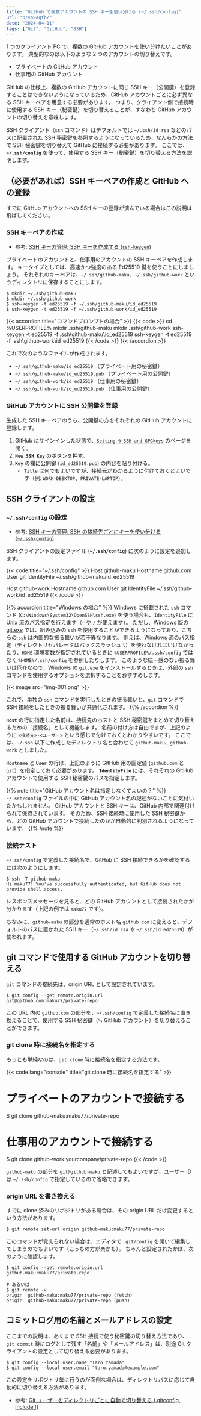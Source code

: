 ```yaml
---
title: "GitHub で複数アカウントの SSH キーを使い分ける (~/.ssh/config)"
url: "p/vn9aqfb/"
date: "2024-04-11"
tags: ["Git", "GitHub", "SSH"]
---
```


1 つのクライアント PC で、複数の GitHub アカウントを使い分けたいことがあります。
典型的なのは以下のような 2 つのアカウントの切り替えです。

- プライベートの GitHub アカウント
- 仕事用の GitHub アカウント

GitHub の仕様上、複数の GitHub アカウントに同じ SSH キー（公開鍵）を登録することはできないようになっているため、GitHub アカウントごとに必ず異なる SSH キーペアを用意する必要があります。
つまり、クライアント側で接続時に使用する SSH キー（秘密鍵）を切り替えることが、すなわち GitHub アカウントの切り替えを意味します。

SSH クライアント（`ssh` コマンド）はデフォルトでは `~/.ssh/id_rsa` などのパスに配置された SSH 秘密鍵を参照するようになっているため、なんらかの方法で SSH 秘密鍵を切り替えて GitHub に接続する必要があります。
ここでは、__`~/.ssh/config`__ を使って、使用する SSH キー（秘密鍵）を切り替える方法を説明します。


（必要があれば）SSH キーペアの作成と GitHub への登録
----

すでに GitHub アカウントへの SSH キーの登録が済んでいる場合はこの説明は飛ばしてください。

### SSH キーペアの作成

- 参考: [SSH キーの管理: SSH キーを作成する (`ssh-keygen`)](https://maku.blog/p/ftducs9/)

プライベートのアカウントと、仕事用のアカウントの SSH キーペアを作成します。
キータイプとしては、高速かつ強度のある Ed25519 鍵を使うことにしましょう。
それぞれのキーペアは、`~/.ssh/github-maku`、`~/.ssh/github-work` というディレクトリに保存することにします。

```console
$ mkdir ~/.ssh/github-maku
$ mkdir ~/.ssh/github-work
$ ssh-keygen -t ed25519 -f ~/.ssh/github-maku/id_ed25519
$ ssh-keygen -t ed25519 -f ~/.ssh/github-work/id_ed25519
```

{{< accordion title="コマンドプロンプトの場合" >}}
{{< code >}}
cd %USERPROFILE%
mkdir .ssh\github-maku
mkdir .ssh\github-work
ssh-keygen -t ed25519 -f .ssh\github-maku\id_ed25519
ssh-keygen -t ed25519 -f .ssh\github-work\id_ed25519
{{< /code >}}
{{< /accordion >}}

これで次のようなファイルが作成されます。

- `~/.ssh/github-maku/id_ed25519` （プライベート用の秘密鍵）
- `~/.ssh/github-maku/id_ed25519.pub` （プライベート用の公開鍵）
- `~/.ssh/github-work/id_ed25519` （仕事用の秘密鍵）
- `~/.ssh/github-work/id_ed25519.pub` （仕事用の公開鍵）

### GitHub アカウントに SSH 公開鍵を登録

生成した SSH キーペアのうち、公開鍵の方をそれぞれの GitHub アカウントに登録します。

1. GitHub にサインインした状態で、[`Setting` → `SSH and GPGkeys`](https://github.com/settings/keys) のページを開く。
2. __`New SSH Key`__ のボタンを押す。
3. __`Key`__ の欄に公開鍵 (`id_ed25519.pub`) の内容を貼り付ける。
   - `Title` は何でもよいですが、接続元がわかるように付けておくとよいです（例: `WORK-DESKTOP`、`PRIVATE-LAPTOP`）。


SSH クライアントの設定
----

### `~/.ssh/config` の設定

- 参考: [SSH キーの管理: SSH の接続先ごとにキーを使い分ける (`~/.ssh/config`)](https://maku.blog/p/szajt4d/)

SSH クライアントの設定ファイル (__`~/.ssh/config`__) に次のように設定を追加します。

{{< code title="~/.ssh/config" >}}
Host github-maku
    Hostname github.com
    User git
    IdentityFile ~/.ssh/github-maku/id_ed25519

Host github-work
    Hostname github.com
    User git
    IdentityFile ~/.ssh/github-work/id_ed25519
{{< /code >}}

{{% accordion title="Windows の場合" %}}
Windows に搭載された `ssh` コマンド (`C:\Windows\System32\OpenSSH\ssh.exe`) を使う場合も、`IdentityFile` に Unix 流のパス指定を行えます（`~` や `/` が使えます）。
ただし、Windows 版の [git.exe](https://git-scm.com/downloads) では、組み込みの `ssh` を使用することができるようになっており、こちらの `ssh` は内部的な振る舞いが若干異なります。
例えば、Windows 流のパス指定（ディレクトリセパレータはバックスラッシュ `\`）を使わなければいけなかったり、`HOME` 環境変数が指定されているときに `%USERPROFILE%/.ssh/config` ではなく `%HOME%/.ssh/config` を参照したりします。
このような統一感のない振る舞いは厄介なので、Windows の `git.exe` をインストールするときは、外部の `ssh` コマンドを使用するオプションを選択することをおすすめします。

{{< image src="img-001.png" >}}

これで、単独の `ssh` コマンドを実行したときの振る舞いと、`git` コマンドで SSH 接続をしたときの振る舞いが共通化されます。
{{% /accordion %}}

__`Host`__ の行に指定した名前は、接続先のホストと SSH 秘密鍵をまとめて切り替えるための「接続名」として機能します。
名前の付け方は自由ですが、上記のように `<接続先>-<ユーザー>` という感じで付けておくとわかりやすいです。
ここでは、`~/.ssh` 以下に作成したディレクトリ名と合わせて `github-maku`、`github-work` としました。

__`Hostname`__ と __`User`__ の行は、上記のように GitHub 用の固定値 (`github.com` と `git`）を指定しておく必要があります。
__`IdentityFile`__ には、それぞれの GitHub アカウントで使用する SSH 秘密鍵のパスを指定します。

{{% note title="GitHub アカウント名は指定しなくてよいの？" %}}
`~/.ssh/config` ファイルの中に GitHub アカウント名の記述がないことに気付いたかもしれません。
GitHub アカウントと SSH キーは、GitHub 内部で関連付けられて保持されています。
そのため、SSH 接続時に使用した SSH 秘密鍵から、どの GitHub アカウントで接続したのかが自動的に判別されるようになっています。
{{% /note %}}

### 接続テスト

`~/.ssh/config` で定義した接続名で、GitHub に SSH 接続できるかを確認するには次のようにします。

```console
$ ssh -T github-maku
Hi maku77! You've successfully authenticated, but GitHub does not provide shell access.
```

レスポンスメッセージを見ると、どの GitHub アカウントとして接続されたかが分かります（上記の例では `maku77` です）。

ちなみに、`github-maku` の部分を通常のホスト名 `github.com` に変えると、デフォルトのパスに置かれた SSH キー（`~/.ssh/id_rsa` や `~/.ssh/id_ed25519`）が使われます。


git コマンドで使用する GitHub アカウントを切り替える
----

`git` コマンドの接続先は、origin URL として設定されています。

```console
$ git config --get remote.origin.url
git@github.com:maku77/private-repo
```

この URL 内の `github.com` の部分を、`~/.ssh/config` で定義した接続名に置き換えることで、使用する SSH 秘密鍵（≒ GitHub アカウント）を切り替えることができます。

### git clone 時に接続名を指定する

もっとも単純なのは、`git clone` 時に接続名を指定する方法です。

{{< code lang="console" title="git clone 時に接続名を指定する" >}}
# プライベートのアカウントで接続する
$ git clone github-maku:maku77/private-repo

# 仕事用のアカウントで接続する
$ git clone github-work:yourcompany/private-repo
{{< /code >}}

`github-maku` の部分を `git@github-maku` と記述してもよいですが、ユーザー ID は `~/.ssh/config` で指定しているので省略できます。

### origin URL を書き換える

すでに clone 済みのリポジトリがある場合は、その origin URL だけ変更するという方法があります。

```console
$ git remote set-url origin github-maku:maku77/private-repo
```

このコマンドが覚えられない場合は、エディタで `.git/config` を開いて編集してしまうのでもよいです（こっちの方が楽かも）。
ちゃんと設定されたかは、次のように確認します。

```console
$ git config --get remote.origin.url
github-maku:maku77/private-repo

# あるいは
$ git remote -v
origin  github-maku:maku77/private-repo (fetch)
origin  github-maku:maku77/private-repo (push)
```


コミットログ用の名前とメールアドレスの設定
----

ここまでの説明は、あくまで SSH 接続で使う秘密鍵の切り替え方法であり、`git commit` 時にログとして残す「名前」や「メールアドレス」は、別途 Git クライアントの設定として切り替える必要があります。

```console
$ git config --local user.name "Taro Yamada"
$ git config --local user.email "taro.yamada@example.com"
```

この設定をリポジトリ毎に行うのが面倒な場合は、ディレクトリパスに応じて自動的に切り替える方法があります。

- 参考: [Git ユーザーをディレクトリごとに自動で切り替える (.gitconfig, includeIf)](/p/hxyiu7g/)

